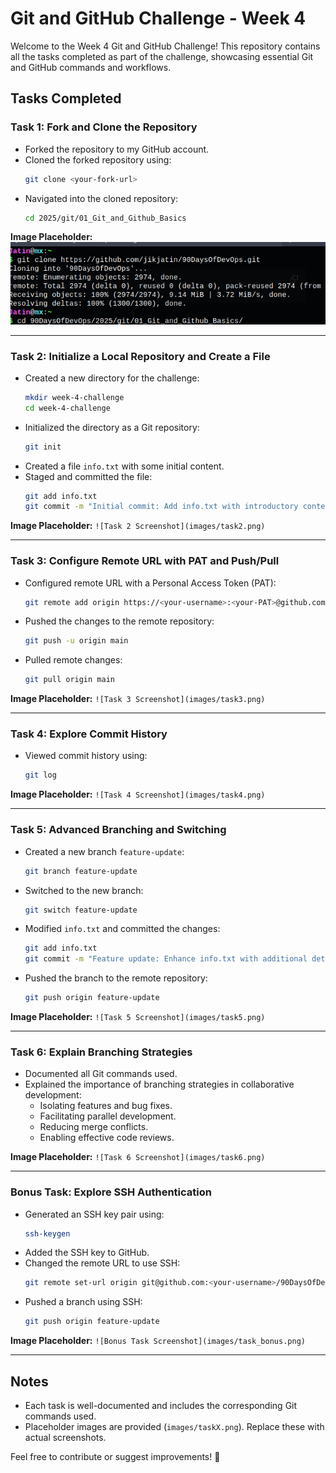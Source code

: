 # Git and GitHub Challenge - Week 4

Welcome to the Week 4 Git and GitHub Challenge! This repository contains all the tasks completed as part of the challenge, showcasing essential Git and GitHub commands and workflows.

## Tasks Completed

### Task 1: Fork and Clone the Repository
- Forked the repository to my GitHub account.
- Cloned the forked repository using:
  ```sh
  git clone <your-fork-url>
  ```
- Navigated into the cloned repository:
  ```sh
  cd 2025/git/01_Git_and_Github_Basics
  ```

**Image Placeholder:** ![Task 1 Screenshot](images/task1.png)

---

### Task 2: Initialize a Local Repository and Create a File
- Created a new directory for the challenge:
  ```sh
  mkdir week-4-challenge
  cd week-4-challenge
  ```
- Initialized the directory as a Git repository:
  ```sh
  git init
  ```
- Created a file `info.txt` with some initial content.
- Staged and committed the file:
  ```sh
  git add info.txt
  git commit -m "Initial commit: Add info.txt with introductory content"
  ```

**Image Placeholder:** `![Task 2 Screenshot](images/task2.png)`

---

### Task 3: Configure Remote URL with PAT and Push/Pull
- Configured remote URL with a Personal Access Token (PAT):
  ```sh
  git remote add origin https://<your-username>:<your-PAT>@github.com/<your-username>/90DaysOfDevOps.git
  ```
- Pushed the changes to the remote repository:
  ```sh
  git push -u origin main
  ```
- Pulled remote changes:
  ```sh
  git pull origin main
  ```

**Image Placeholder:** `![Task 3 Screenshot](images/task3.png)`

---

### Task 4: Explore Commit History
- Viewed commit history using:
  ```sh
  git log
  ```

**Image Placeholder:** `![Task 4 Screenshot](images/task4.png)`

---

### Task 5: Advanced Branching and Switching
- Created a new branch `feature-update`:
  ```sh
  git branch feature-update
  ```
- Switched to the new branch:
  ```sh
  git switch feature-update
  ```
- Modified `info.txt` and committed the changes:
  ```sh
  git add info.txt
  git commit -m "Feature update: Enhance info.txt with additional details"
  ```
- Pushed the branch to the remote repository:
  ```sh
  git push origin feature-update
  ```

**Image Placeholder:** `![Task 5 Screenshot](images/task5.png)`

---

### Task 6: Explain Branching Strategies
- Documented all Git commands used.
- Explained the importance of branching strategies in collaborative development:
  - Isolating features and bug fixes.
  - Facilitating parallel development.
  - Reducing merge conflicts.
  - Enabling effective code reviews.

**Image Placeholder:** `![Task 6 Screenshot](images/task6.png)`

---

### Bonus Task: Explore SSH Authentication
- Generated an SSH key pair using:
  ```sh
  ssh-keygen
  ```
- Added the SSH key to GitHub.
- Changed the remote URL to use SSH:
  ```sh
  git remote set-url origin git@github.com:<your-username>/90DaysOfDevOps.git
  ```
- Pushed a branch using SSH:
  ```sh
  git push origin feature-update
  ```

**Image Placeholder:** `![Bonus Task Screenshot](images/task_bonus.png)`

---

## Notes
- Each task is well-documented and includes the corresponding Git commands used.
- Placeholder images are provided (`images/taskX.png`). Replace these with actual screenshots.

Feel free to contribute or suggest improvements! 🚀
